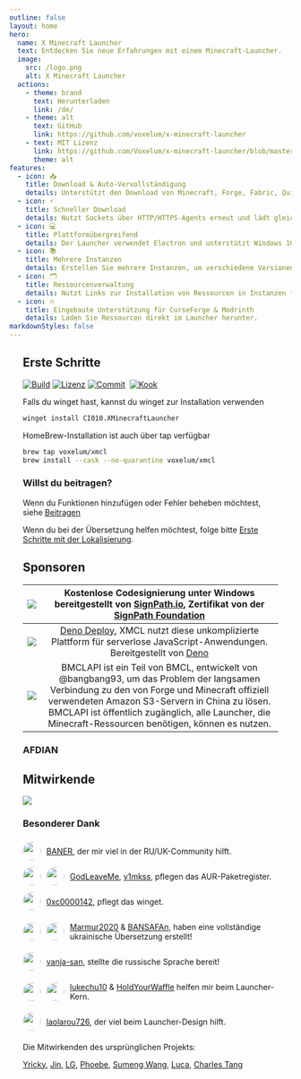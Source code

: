```yaml
---
outline: false
layout: home
hero:
  name: X Minecraft Launcher
  text: Entdecken Sie neue Erfahrungen mit einem Minecraft-Launcher.
  image:
    src: /logo.png
    alt: X Minecraft Launcher
  actions:
    - theme: brand
      text: Herunterladen
      link: /de/
    - theme: alt
      text: GitHub
      link: https://github.com/voxelum/x-minecraft-launcher
    - text: MIT Lizenz
      link: https://github.com/Voxelum/x-minecraft-launcher/blob/master/LICENSE
      theme: alt
features:
  - icon: 📥
    title: Download & Auto-Vervollständigung
    details: Unterstützt den Download von Minecraft, Forge, Fabric, Quilt, OptiFine, JVM von offiziellen oder Drittanbieter-Mirrors.
  - icon: ⚡️
    title: Schneller Download
    details: Nutzt Sockets über HTTP/HTTPS-Agents erneut und lädt gleichzeitig Dateien in Teilen herunter.
  - icon: 💻
    title: Plattformübergreifend
    details: Der Launcher verwendet Electron und unterstützt Windows 10/11, MacOS und Linux.
  - icon: 📚
    title: Mehrere Instanzen
    details: Erstellen Sie mehrere Instanzen, um verschiedene Versionen, Mods und Starteinstellungen zu isolieren.
  - icon: 🗂
    title: Ressourcenverwaltung
    details: Nutzt Links zur Installation von Ressourcen in Instanzen für optimale Speichernutzung.
  - icon: 🔥
    title: Eingebaute Unterstützung für CurseForge & Modrinth
    details: Laden Sie Ressourcen direkt im Launcher herunter.
markdownStyles: false
---
```


<div class="vp-doc" style="margin: auto; max-width: 1180px; padding: 0 24px">

## Erste Schritte

<p style="display: flex; gap: 4px;">
  <a href="https://github.com/Voxelum/x-minecraft-launcher">
    <img src="https://github.com/Voxelum/x-minecraft-launcher/workflows/Build/badge.svg" alt="Build">
  </a>
  <a href="https://github.com/Voxelum/x-minecraft-launcher/blob/master/LICENSE">
    <img src="https://img.shields.io/npm/l/@xmcl/core.svg" alt="Lizenz">
  </a>
  <a href="https://conventionalcommits.org">
    <img src="https://img.shields.io/badge/Conventional%20Commits-1.0.0-yellow.svg" alt="Commit">
  </a>
  <br>
  <a href="https://kook.top/gqjSHh">
    <img src="https://img.shields.io/endpoint?url=https://api.xmcl.app/kook-badge" alt="Kook">
  </a>
</p>

Falls du winget hast, kannst du winget zur Installation verwenden

```bash
winget install CI010.XMinecraftLauncher
```

HomeBrew-Installation ist auch über tap verfügbar

```bash
brew tap voxelum/xmcl
brew install --cask --no-quarantine voxelum/xmcl
```

### Willst du beitragen?

Wenn du Funktionen hinzufügen oder Fehler beheben möchtest, siehe [Beitragen](/de/guide/contributing)

Wenn du bei der Übersetzung helfen möchtest, folge bitte [Erste Schritte mit der Lokalisierung](/de/guide/i18n).


## Sponsoren

| [![](https://github.com/DGP-Studio/Snap.Hutao/assets/10614984/73ae8b90-f3c7-4033-b2b7-f4126331ce66)](https://www.netlify.com/) |                 Kostenlose Codesignierung unter Windows bereitgestellt von [SignPath.io](https://signpath.io/), Zertifikat von der [SignPath Foundation](https://signpath.org/)                  |
| :----------------------------------------------------------------------------------------------------------------------------: | :------------------------------------------------------------------------------------------------------------------------------------------------------------------------: |
|                                        [![](/deno-logo.webp)](https://deno.com/deploy)                                         |        [Deno Deploy](https://deno.com/deploy), XMCL nutzt diese unkomplizierte Plattform für serverlose JavaScript-Anwendungen. Bereitgestellt von [Deno](https://deno.com/)        |
|                                         [![](https://bmclapidoc.bangbang93.com/assets/favicon.ico?v=1742218388684)](https://bmclapidoc.bangbang93.com/)                                         | BMCLAPI ist ein Teil von BMCL, entwickelt von @bangbang93, um das Problem der langsamen Verbindung zu den von Forge und Minecraft offiziell verwendeten Amazon S3-Servern in China zu lösen. BMCLAPI ist öffentlich zugänglich, alle Launcher, die Minecraft-Ressourcen benötigen, können es nutzen. |

### AFDIAN

<!-- afdian-start -->
<!--@include: ../../parts/afdian.md-->
<!-- afdian-end -->

## Mitwirkende

<a href="https://github.com/voxelum/x-minecraft-launcher/graphs/contributors" flex justify-center>
  <img src="https://contrib.rocks/image?repo=voxelum/x-minecraft-launcher" />
</a>

### Besonderer Dank

<div style="display: flex; align-items: center; gap: 10px;">
<img width="32" height="32" style="border-radius: 100%" src="https://avatars.githubusercontent.com/u/86590991?v=4">

[BANER](https://github.com/BANSAFAn), der mir viel in der RU/UK-Community hilft.
</div>

<div style="display: flex; align-items: center; gap: 10px;">
<img width="32" height="32" style="border-radius: 100%" src="https://avatars.githubusercontent.com/u/119564588?v=4">
<img width="32" height="32" style="border-radius: 100%" src="https://avatars.githubusercontent.com/u/155435591?v=4">

[GodLeaveMe](https://github.com/GodLeaveMe), [v1mkss](https://github.com/v1mkss), pflegen das AUR-Paketregister.
</div>

<div style="display: flex; align-items: center; gap: 10px;">
<img width="32" height="32" style="border-radius: 100%" src="https://avatars.githubusercontent.com/u/52188337?v=4">

[0xc0000142](https://github.com/0xc0000142), pflegt das winget.
</div>

<div style="display: flex; align-items: center; gap: 10px;">
<img width="32" height="32" style="border-radius: 100%" src="https://avatars.githubusercontent.com/u/109208530?v=4">
<img width="32" height="32" style="border-radius: 100%" src="https://avatars.githubusercontent.com/u/86590991?v=4">

[Marmur2020](https://github.com/Marmur2020) & [BANSAFAn](https://github.com/BANSAFAn), haben eine vollständige ukrainische Übersetzung erstellt!
</div>

<div style="display: flex; align-items: center; gap: 10px;">
<img width="32" height="32" style="border-radius: 100%" src="https://avatars.githubusercontent.com/u/7201687?v=4">

[vanja-san](https://github.com/vanja-san), stellte die russische Sprache bereit!
</div>

<div style="display: flex; align-items: center; gap: 10px;">
<img width="32" height="32" style="border-radius: 100%" src="https://avatars.githubusercontent.com/u/37006668?v=4">
<img width="32" height="32" style="border-radius: 100%" src="https://avatars.githubusercontent.com/u/11472320?v=4">

[lukechu10](https://github.com/lukechu10) & [HoldYourWaffle](https://github.com/HoldYourWaffle) helfen mir beim Launcher-Kern.
</div>

<div style="display: flex; align-items: center; gap: 10px;">
<img width="32" height="32" style="border-radius: 100%" src="https://avatars.githubusercontent.com/u/25716486?v=4">

[laolarou726](https://github.com/laolarou726), der viel beim Launcher-Design hilft.
</div>

Die Mitwirkenden des ursprünglichen Projekts:

[Yricky](https://github.com/Yricky), [Jin](https://github.com/Indexyz), [LG](https://github.com/LasmGratel), [Phoebe](https://github.com/PhoebezZ), [Sumeng Wang](https://github.com/darkkingwsm), [Luca](https://github.com/LucaIsGenius), [Charles Tang](https://github.com/CharlesQT)

</div>
